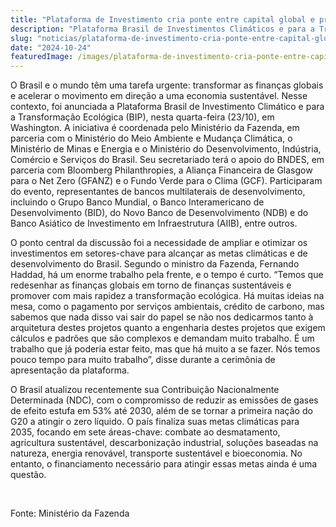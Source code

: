 ```yaml
---
title: "Plataforma de Investimento cria ponte entre capital global e projetos de desenvolvimento sustentável do país"
description: "Plataforma Brasil de Investimentos Climáticos e para a Transformação Ecológica – BIP é lançada como instrumento para captar recursos internacionais e intensificar a transformação ecológica em setores da economia"
slug: "noticias/plataforma-de-investimento-cria-ponte-entre-capital-global-e-projetos-de-desenvolvimento-sustentavel"
date: "2024-10-24"
featuredImage: /images/plataforma-de-investimento-cria-ponte-entre-capital-global-e-projetos-de-desenvolvimento-sustentavel.PNG
---
```


O Brasil e o mundo têm uma tarefa urgente: transformar as finanças globais e acelerar o movimento em direção a uma economia sustentável. Nesse contexto, foi anunciada a Plataforma Brasil de Investimento Climático e para a Transformação Ecológica (BIP), nesta quarta-feira (23/10), em Washington. A iniciativa é coordenada pelo Ministério da Fazenda, em parceria com o Ministério do Meio Ambiente e Mudança Climática, o Ministério de Minas e Energia e o Ministério do Desenvolvimento, Indústria, Comércio e Serviços do Brasil. Seu secretariado terá o apoio do BNDES, em parceria com Bloomberg Philanthropies, a Aliança Financeira de Glasgow para o Net Zero (GFANZ) e o Fundo Verde para o Clima (GCF). Participaram do evento, representantes de bancos multilaterais de desenvolvimento, incluindo o Grupo Banco Mundial, o Banco Interamericano de Desenvolvimento (BID), do Novo Banco de Desenvolvimento (NDB) e do Banco Asiático de Investimento em Infraestrutura (AIIB), entre outros.  

O ponto central da discussão foi a necessidade de ampliar e otimizar os investimentos em setores-chave para alcançar as metas climáticas e de desenvolvimento do Brasil. Segundo o ministro da Fazenda, Fernando Haddad, há um enorme trabalho pela frente, e o tempo é curto. “Temos que redesenhar as finanças globais em torno de finanças sustentáveis e promover com mais rapidez a transformação ecológica. Há muitas ideias na mesa, como o pagamento por serviços ambientais, crédito de carbono, mas sabemos que nada disso vai sair do papel se não nos dedicarmos tanto à arquitetura destes projetos quanto a engenharia destes projetos que exigem cálculos e padrões que são complexos e demandam muito trabalho. É um trabalho que já poderia estar feito, mas que há muito a se fazer. Nós temos pouco tempo para muito trabalho”, disse durante a cerimônia de apresentação da plataforma.  

O Brasil atualizou recentemente sua Contribuição Nacionalmente Determinada (NDC), com o compromisso de reduzir as emissões de gases de efeito estufa em 53% até 2030, além de se tornar a primeira nação do G20 a atingir o zero líquido. O país finaliza suas metas climáticas para 2035, focando em sete áreas-chave: combate ao desmatamento, agricultura sustentável, descarbonização industrial, soluções baseadas na natureza, energia renovável, transporte sustentável e bioeconomia. No entanto, o financiamento necessário para atingir essas metas ainda é uma questão.  
  
&nbsp;
  
Fonte: Ministério da Fazenda